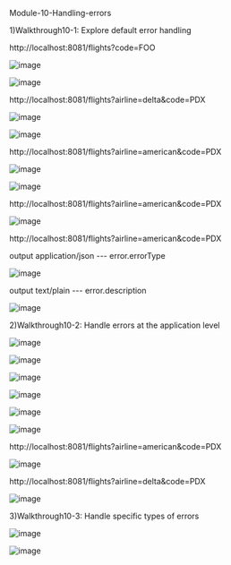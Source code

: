 Module-10-Handling-errors

1)Walkthrough10-1: Explore default error handling

http://localhost:8081/flights?code=FOO

![image](https://user-images.githubusercontent.com/70746268/121345219-35a59280-c942-11eb-868e-147609296290.png)

![image](https://user-images.githubusercontent.com/70746268/121345334-5b329c00-c942-11eb-897b-7f61332904a0.png)

http://localhost:8081/flights?airline=delta&code=PDX

![image](https://user-images.githubusercontent.com/70746268/121345765-e3b13c80-c942-11eb-8e53-7636d6c96ac0.png)

![image](https://user-images.githubusercontent.com/70746268/121345877-07748280-c943-11eb-83ae-5fccebde8bc9.png)

http://localhost:8081/flights?airline=american&code=PDX

![image](https://user-images.githubusercontent.com/70746268/121346859-3d663680-c944-11eb-8587-8172842cb40e.png)

![image](https://user-images.githubusercontent.com/70746268/121346923-4bb45280-c944-11eb-9bae-79c32ad65def.png)

http://localhost:8081/flights?airline=american&code=PDX

![image](https://user-images.githubusercontent.com/70746268/121348719-4f48d900-c946-11eb-82d7-13e78a55fb49.png)

http://localhost:8081/flights?airline=american&code=PDX

output application/json --- error.errorType

![image](https://user-images.githubusercontent.com/70746268/121351339-4a395900-c949-11eb-8e37-52841278ef51.png)

output text/plain --- error.description

![image](https://user-images.githubusercontent.com/70746268/121352537-99cc5480-c94a-11eb-95aa-2cf3b6711db8.png)

2)Walkthrough10-2: Handle errors at the application level

![image](https://user-images.githubusercontent.com/70746268/121362477-ba4cdc80-c953-11eb-9717-a26f5c02db6a.png)

![image](https://user-images.githubusercontent.com/70746268/121362606-d6e91480-c953-11eb-8641-e01852faf1cf.png)

![image](https://user-images.githubusercontent.com/70746268/121362700-ebc5a800-c953-11eb-843e-639e91e8e557.png)

![image](https://user-images.githubusercontent.com/70746268/121363961-00567000-c955-11eb-8d1a-389d0c1c6d6b.png)

![image](https://user-images.githubusercontent.com/70746268/121364010-08161480-c955-11eb-8a20-9d9a536d4da7.png)

![image](https://user-images.githubusercontent.com/70746268/121364093-18c68a80-c955-11eb-8e84-2f429b70e450.png)

http://localhost:8081/flights?airline=american&code=PDX

![image](https://user-images.githubusercontent.com/70746268/121364542-807cd580-c955-11eb-968f-02941593bb5f.png)

http://localhost:8081/flights?airline=delta&code=PDX

![image](https://user-images.githubusercontent.com/70746268/121364723-aa35fc80-c955-11eb-97e5-9269bf975ebb.png)

3)Walkthrough10-3: Handle specific types of errors

![image](https://user-images.githubusercontent.com/70746268/121376291-04878b00-c95f-11eb-9a9d-535a6f3bff84.png)

![image](https://user-images.githubusercontent.com/70746268/121376331-0f422000-c95f-11eb-85df-76fa208a1188.png)
